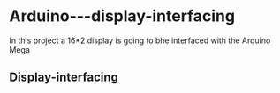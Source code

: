 # Arduino---display-interfacing
In this project a 16*2 display is going to bhe interfaced with the Arduino Mega

## Display-interfacing
